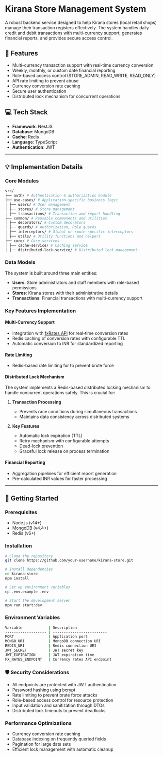 # Kirana Store Management System

A robust backend service designed to help Kirana stores (local retail shops) manage their transaction registers effectively. The system handles daily credit and debit transactions with multi-currency support, generates financial reports, and provides secure access control.

## 🚀 Features

- Multi-currency transaction support with real-time currency conversion
- Weekly, monthly, or custom date financial reporting
- Role-based access control (STORE_ADMIN, READ_WRITE, READ_ONLY)
- API rate limiting to prevent abuse
- Currency conversion rate caching
- Secure user authentication
- Distributed lock mechanism for concurrent operations

## 💻 Tech Stack

- **Framework**: NestJS
- **Database**: MongoDB
- **Cache**: Redis
- **Language**: TypeScript
- **Authentication**: JWT

---

## 💡 Implementation Details

### Core Modules

```bash
src/
├── auth/ # Authentication & authorization module
├── use-cases/ # Application-specific business logic
│ ├── users/ # User management
│ ├── stores/ # Store management
│ ├── transactions/ # Transaction and report handling
├── common/ # Reusable components and utilities
│ ├── decorators/ # Custom decorators
│ ├── guards/ # Authorization, Role guards
│ ├── interceptors/ # Global or route-specific interceptors
│ ├── utils/ # Utility functions and helpers
├── core/ # Core services
│ ├── cache-service/ # Caching service
│ ├── distributed-lock-service/ # Distributed lock management
```

### Data Models

The system is built around three main entities:

- **Users**: Store administrators and staff members with role-based permissions
- **Stores**: Kirana stores with their administrative details
- **Transactions**: Financial transactions with multi-currency support

### Key Features Implementation

#### Multi-Currency Support

- Integration with [fxRates API](https://api.fxratesapi.com/latest) for real-time conversion rates
- Redis caching of conversion rates with configurable TTL
- Automatic conversion to INR for standardized reporting

#### Rate Limiting

- Redis-based rate limiting for to prevent brute force

#### Distributed Lock Mechanism

The system implements a Redis-based distributed locking mechanism to handle concurrent operations safely. This is crucial for:

1. **Transaction Processing**

   - Prevents race conditions during simultaneous transactions
   - Maintains data consistency across distributed systems

2. **Key Features**
   - Automatic lock expiration (TTL)
   - Retry mechanism with configurable attempts
   - Dead-lock prevention
   - Graceful lock release on process termination

#### Financial Reporting

- Aggregation pipelines for efficient report generation
- Pre-calculated INR values for faster processing

---

## 🚀 Getting Started

### Prerequisites

- Node.js (v14+)
- MongoDB (v4.4+)
- Redis (v6+)

### Installation

```bash
# Clone the repository
git clone https://github.com/your-username/kirana-store.git

# Install dependencies
cd kirana-store
npm install

# Set up environment variables
cp .env.example .env

# Start the development server
npm run start:dev
```

### Environment Variables

```bash
Variable            | Description
------------------- | -------------------------
PORT                | Application port
MONGO_URI           | MongoDB connection URI
REDIS_URI           | Redis connection URI
JWT_SECRET          | JWT secret key
JWT_EXPIRATION      | JWT expiration time
FX_RATES_ENDPOINT   | Currency rates API endpoint
```

### 🛡️ Security Considerations

- All endpoints are protected with JWT authentication
- Password hashing using bcrypt
- Rate limiting to prevent brute force attacks
- Role-based access control for resource protection
- Input validation and sanitization through DTOs
- Distributed lock timeouts to prevent deadlocks

### Performance Optimizations

- Currency conversion rate caching
- Database indexing on frequently queried fields
- Pagination for large data sets
- Efficient lock management with automatic cleanup

